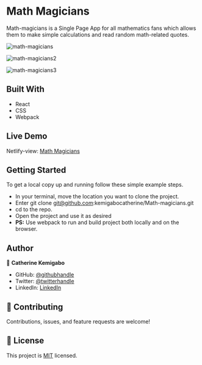 # Math Magicians

Math-magicians is a Single Page App for all mathematics fans which allows them to make simple calculations and read random math-related quotes.

![math-magicians](https://user-images.githubusercontent.com/86133437/170892786-bc7c8631-18b4-4881-aaac-b85d4b7ce50b.png)

![math-magicians2](https://user-images.githubusercontent.com/86133437/170892806-e82c9b1e-195f-445e-81f0-9617346c955d.png)

![math-magicians3](https://user-images.githubusercontent.com/86133437/170892822-79172806-1bc9-4011-82c3-0893798e5bec.png)

## Built With

- React
- CSS
- Webpack

## Live Demo

Netlify-view: [Math Magicians](https://mathmagicians-site.netlify.app/)

## Getting Started

To get a local copy up and running follow these simple example steps.

- In your terminal, move the location you want to clone the project.
- Enter git clone git@github.com:kemigabocatherine/Math-magicians.git
- cd to the repo.
- Open the project and use it as desired
- **PS:** Use webpack to run and build project both locally and on the browser.

## Author

👤 **Catherine Kemigabo**

- GitHub: [@githubhandle](https://github.com/kemigabocatherine)
- Twitter: [@twitterhandle](https://twitter.com/home?lang=en)
- LinkedIn: [LinkedIn](https://www.linkedin.com/feed/)

## 🤝 Contributing

Contributions, issues, and feature requests are welcome!

## 📝 License

This project is [MIT](./LICENSE) licensed.

